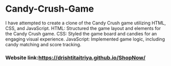 # Candy-Crush-Game
I have attempted to create a clone of the Candy Crush game utilizing HTML, CSS, and JavaScript.
HTML: Structured the game layout and elements for the Candy Crush game.
CSS: Styled the game board and candies for an engaging visual experience.
JavaScript: Implemented game logic, including candy matching and score tracking.
### Website link:https://drishtitaitriya.github.io/ShopNow/
